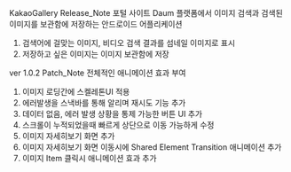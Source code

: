 KakaoGallery Release_Note
포털 사이트 Daum 플랫폼에서 이미지 검색과 검색된 이미지를 보관함에 저장하는 안드로이드 어플리케이션
1. 검색어에 걸맞는 이미지, 비디오 검색 결과를 섬네일 이미지로 표시
2. 저장하고 싶은 이미지는 이미지 보관함에 저장

ver 1.0.2 Patch_Note
전체적인 애니메이션 효과 부여
1. 이미지 로딩간에 스켈레톤UI 적용
2. 에러발생을 스낵바를 통해 알리며 재시도 기능 추가
3. 데이터 없음, 에러 발생 상황을 통제 가능한 버튼 UI 추가
4. 스크롤이 누적되었을때 빠르게 상단으로 이동 가능하게 수정
5. 이미지 자세히보기 화면 추가
6. 이미지 자세히보기 화면 이동시에 Shared Element Transition 애니메이션 추가
7. 이미지 Item 클릭시 애니메이션 효과 추가